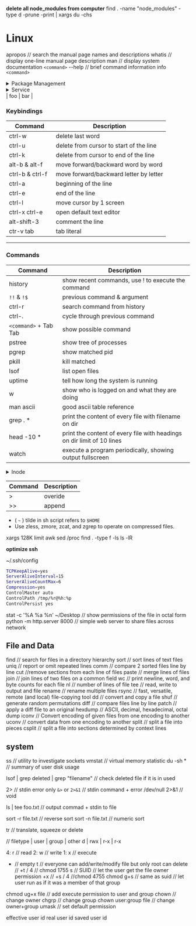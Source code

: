 **delete all node_modules from computer**
find . -name "node_modules" -type d -prune -print | xargs du -chs

# Linux

apropos // search the manual page names and descriptions
whatis // display one-line manual page description
man // display system documentation
`<command>` --help  // brief command information
info `<command>`


<details>
<summary>Package Management</summary>

**Advanced Package Tool**
```cs
[ sudo apt update ]               // Update repository
[ sudo apt upgrade ]              // safe Upgrade packages
[ sudo apt full-upgrade ]         // full Upgrade packages
[ sudo apt install <pkg> ]        // install package
[ sudo apt remove <pkg> ]         // remove package except configs
[ sudo apt purge <pkg> ]          // completely remove package
[ sudo apt search <pkg> ]         // search packages
[ apt-cache search <pkg> ]        // search packages
[ sudo apt show <pkg> ]           // show information of package
[ apt list --upgradeable ]        // list upgradable
[ apt list --installed ]          // list installable
[ apt-cache stats ]               // overall stat about cache
[ sudo apt clean ]                // clean local repository of retrieved package files
[ sudo apt autoclean ]            // same as apt clean except only removes package files that can no longer be downloaded
[ sudo apt autoremove ]           // clean unused dependency
```

**PACMAN**
```cs
[ sudo pacman -Syyu ]             // update/upgrade/clean
[ sudo pacman -S <pkg> ]          // install package
[ sudo pacman -Ss <pkg> ]         // search package
[ sudo pacman -Sw <pkg> ]         // download without installing package
[ sudo pacman -R <pkg> ]          // remove package
[ sudo pacman -Rs <pkg> ]         // remove package + dependency
[ sudo pacman -Rsc <pkg> ]        // remove package + dependency + dependent package
[ sudo pacman -Rc <pkg> ]          // remove cache package that are not currently installed
```

**Zypper**
```cs
[ zypper help <command> ]         // display command help message
[ zypper ]                        // list available global options and commands
[ zypper lp ]                     // update repository
[ zypper patch ]                  // patch updates
[ zypper up ]                     // update packages
[ zypper in <pkg> ]               // install package
[ zypper se <pkg> ]               // search package
[ zypper rm <pkg> ]               // remove package
```

**Compile**
```cs
[ ./configure ]
[ make ]
[ make install ]
```
</details>

<details>
<summary>Service</summary>

```cs
[ sudo systemctl mask <name.service> ]
[ systemd-analyze blame ]
[ systemctl list-unit-files --type=service ]
[ systemctl list-unit-files --type=service | grep enabled ]

[ systemctl ]                      // systemd
[ service ]
[ sysctl ]


```
</details>
| foo | bar |

### Keybindings
|               **Command**               |                       **Description**                      |
| --------------------------------------- | ---------------------------------------------------------- |
| ctrl-w                                  | delete last word                                           |
| ctrl-u                                  | delete from cursor to start of the line                    |
| ctrl-k                                  | delete from cursor to end of the line                      |
| alt-b & alt-f                           | move forward/backward word by word                         |
| ctrl-b & ctrl-f<code>&nbsp;</code>      | move forward/backward letter by letter                     |
| ctrl-a | beginning of the line |
| ctrl-e | end of the line |
| ctrl-l | move cursor by 1 screen |
| ctrl-x ctrl-e | open default text editor  |
| alt-shift-3 | comment the line |
| ctr-v tab | tab literal |

<hr>

### Commands
|               **Command**               |                       **Description**                      |
| --------------------------------------- | ---------------------------------------------------------- |
| history                                 | show recent commands, use !<number> to execute the command |
| `!!` & `!$`                             | previous command & argument                                |
| ctrl-r                                  | search command from history                                |
| ctrl-.                                  | cycle through previous command                             |
| `<command>` + Tab Tab<code>&nbsp;</code>| show possible command                                      |
| pstree | show tree of processes |
| pgrep <pattern> | show matched pid |
| pkill <pattern> | kill matched |
| lsof | list open files |
| uptime | tell how long the system is running |
| w | show who is logged on and what they are doing |
| man ascii | good ascii table reference |
| grep . * | print the content of every file with filename on dir |
| head -10 * | print the content of every file with headings on dir limit of 10 lines|
| watch | execute a program periodically, showing output fullscreen |
<details>
<summary>Inode</summary>

# Inode - index node

- unique at partition level
- can have 2 files with the same inode but on a different partition level
- system will create 1 inode per 2k bytes of space by default
- if you run out of inodes, you cannot create new file
- when using `ls -li`, the inode and filename are what stored in the directory <br>
  but the other information are retrieved from the inode table using the inode number
- has the ability to store the inode data in the inode itself. called **Inlining**
- use `df-hi` to list inode information for each file system
- soft link/symlink - points to a file, have a different inode
- hard link - points to a inode, have the same inode

## Stored metadata about file
- Location of the hard drive.
- Permission.
- Owner/Group.
- Size.
- Date/time.
- Any other information needed.
</details>


|               **Command**               |                       **Description**                      |
| --------------------------------------- | ---------------------------------------------------------- |
| >  | overide |
| >> | append  |

- ( `~` ) tilde in sh script refers to `$HOME`
- Use zless, zmore, zcat, and zgrep to operate on compressed files.

xargs
128K limit
awk
sed
/proc
find . -type f -ls
ls -lR

**optimize ssh**

~/.ssh/config
```bash
TCPKeepAlive=yes
ServerAliveInterval=15
ServerAliveCountMax=6
Compression=yes
ControlMaster auto
ControlPath /tmp/%r@%h:%p
ControlPersist yes
```

stat -c '%A %a %n' ~/Desktop // show permissions of the file in octal form
python -m http.server 8000 // simple web server to share files across network

## File and Data
find  // search for files in a directory hierarchy
sort  // sort lines of text files
uniq  // report or omit repeated lines
comm  // compare 2 sorted files line by line
cut  //remove sections from each line of files
paste  // merge lines of files
join  // join lines of two files on a common field
wc  // print newline, word, and byte counts for each file
nl // number of lines of file
tee // read, write to output and file
rename  // rename multiple files
rsync  // fast, versatile, remote (and local) file-copying tool
dd  // convert and copy a file
shuf  // generate random permutations
diff  // compare files line by line
patch  // apply a diff file to an original
hexdump  // ASCII, decimal, hexadecimal, octal dump
iconv  // Convert encoding of given files from one encoding to another
uconv  // convert data from one encoding to another
split  // split a file into pieces
csplit  // split a file into sections determined by context lines

## system
ss  // utility to investigate sockets
vmstat // virtual memory statistic
du -sh *  // summary of user disk usage

lsof | grep deleted | grep "filename"  // check deleted file if it is in used

















2> // stdin error only
`&>` or `2>&1` // stdin command + error
/dev/null 2>&1 // void

ls | tee foo.txt // output commad + stdin to file

sort -r file.txt // reverse sort
sort -n file.txt // numeric sort


tr // translate, squeeze or delete




// filetype | user | group | other
d | rwx | r-x | r-x

4: r // read
2: w // write
1: x // execute
- // empty
t // everyone can add/write/modify file but only root can delete // +t / 4 // chmod 1755
s // SUID // let the user get the file owner permission +x // +s / 4 //chmod 4755
chmod g+s // same as suid // let user run as if it was a member of that group

chmod ug+x file // add execute permission to user and group
chown // change owner
chgrp // change group
chown user:group file // change owner+group
umask // set default permission


effective user id
real user id
saved user id